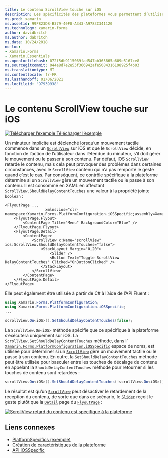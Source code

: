```yaml
---
title: Le contenu ScrollView touche sur iOS
description: Les spécificités des plateformes vous permettent d’utiliser des fonctionnalités uniquement disponibles sur une plateforme spécifique, sans implémenter de convertisseurs ou d’effets personnalisés. Cet article explique comment utiliser le spécifique à la plateforme iOS qui contrôle si un ScrollView gère un mouvement tactile ou le transmet à son contenu.
ms.prod: xamarin
ms.assetid: 99F823DB-B379-40F0-A343-A9783C341120
ms.technology: xamarin-forms
author: davidbritch
ms.author: dabritch
ms.date: 10/24/2018
no-loc:
- Xamarin.Forms
- Xamarin.Essentials
ms.openlocfilehash: 072f5db9115069fad547bb363865a609e5167ce8
ms.sourcegitcommit: 044e8d7e2e53f366942afe5084316198925f4b03
ms.translationtype: MT
ms.contentlocale: fr-FR
ms.lasthandoff: 01/06/2021
ms.locfileid: "97939938"
---
```

# <a name="scrollview-content-touches-on-ios"></a>Le contenu ScrollView touche sur iOS

[![Télécharger l’exemple](~/media/shared/download.png) Télécharger l’exemple](/samples/xamarin/xamarin-forms-samples/userinterface-platformspecifics)

Un minuteur implicite est déclenché lorsqu’un mouvement tactile commence dans un [`ScrollView`](xref:Xamarin.Forms.ScrollView) sur iOS et que le `ScrollView` décide, en fonction de l’action de l’utilisateur dans l’étendue du minuteur, s’il doit gérer le mouvement ou le passer à son contenu. Par défaut, iOS `ScrollView` retarde le contenu, mais cela peut provoquer des problèmes dans certaines circonstances, avec le `ScrollView` contenu qui n’a pas remporté le geste quand c’est le cas. Par conséquent, ce contrôle spécifique à la plateforme détermine si un `ScrollView` gère un mouvement tactile ou le passe à son contenu. Il est consommé en XAML en affectant `ScrollView.ShouldDelayContentTouches` une valeur à la propriété jointe `boolean` :

```xaml
<FlyoutPage ...
                  xmlns:ios="clr-namespace:Xamarin.Forms.PlatformConfiguration.iOSSpecific;assembly=Xamarin.Forms.Core">
    <FlyoutPage.Flyout>
        <ContentPage Title="Menu" BackgroundColor="Blue" />
    </FlyoutPage.Flyout>
    <FlyoutPage.Detail>
        <ContentPage>
            <ScrollView x:Name="scrollView" ios:ScrollView.ShouldDelayContentTouches="false">
                <StackLayout Margin="0,20">
                    <Slider />
                    <Button Text="Toggle ScrollView DelayContentTouches" Clicked="OnButtonClicked" />
                </StackLayout>
            </ScrollView>
        </ContentPage>
    </FlyoutPage.Detail>
</FlyoutPage>
```

Elle peut également être utilisée à partir de C# à l’aide de l’API Fluent :

```csharp
using Xamarin.Forms.PlatformConfiguration;
using Xamarin.Forms.PlatformConfiguration.iOSSpecific;
...

scrollView.On<iOS>().SetShouldDelayContentTouches(false);
```

La `ScrollView.On<iOS>` méthode spécifie que ce spécifique à la plateforme s’exécutera uniquement sur iOS. La `ScrollView.SetShouldDelayContentTouches` méthode, dans l' [`Xamarin.Forms.PlatformConfiguration.iOSSpecific`](xref:Xamarin.Forms.PlatformConfiguration.iOSSpecific) espace de noms, est utilisée pour déterminer si un [`ScrollView`](xref:Xamarin.Forms.ScrollView) gère un mouvement tactile ou le passe à son contenu. En outre, la `SetShouldDelayContentTouches` méthode peut être utilisée pour basculer entre les touches de décalage de contenu en appelant la `ShouldDelayContentTouches` méthode pour retourner si les touches de contenu sont retardées :

```csharp
scrollView.On<iOS>().SetShouldDelayContentTouches(!scrollView.On<iOS>().ShouldDelayContentTouches());
```

Le résultat est qu’un [`ScrollView`](xref:Xamarin.Forms.ScrollView) peut désactiver le retardement de la réception du contenu, de sorte que dans ce scénario, le [`Slider`](xref:Xamarin.Forms.Slider) reçoit le geste plutôt que la [`Detail`](xref:Xamarin.Forms.FlyoutPage.Detail) page du [`FlyoutPage`](xref:Xamarin.Forms.FlyoutPage) :

[![ScrollView retard du contenu est spécifique à la plateforme](scrollview-content-touches-images/scrollview-delay-content-touches.png)](scrollview-content-touches-images/scrollview-delay-content-touches-large.png#lightbox "Platform-Specific du contenu de délai ScrollView")

## <a name="related-links"></a>Liens connexes

- [PlatformSpecifics (exemple)](/samples/xamarin/xamarin-forms-samples/userinterface-platformspecifics)
- [Création de caractéristiques de la plateforme](~/xamarin-forms/platform/platform-specifics/index.md#creating-platform-specifics)
- [API iOSSpecific](xref:Xamarin.Forms.PlatformConfiguration.iOSSpecific)